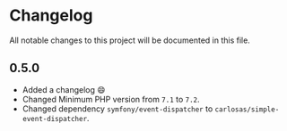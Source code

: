 # Changelog
All notable changes to this project will be documented in this file.

## 0.5.0
- Added a changelog :smile:
- Changed Minimum PHP version from `7.1` to `7.2`.
- Changed dependency `symfony/event-dispatcher` to `carlosas/simple-event-dispatcher`.
